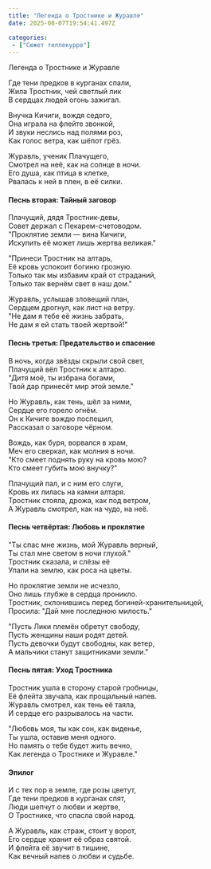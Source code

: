 ```yaml
---
title: "Легенда о Тростнике и Журавле"
date: 2025-08-07T19:54:41.497Z

categories:
 - ["Сюжет теллекурре"]
---
```


Легенда о Тростнике и Журавле

Где тени предков в курганах спали,  
Жила Тростник, чей светлый лик  
В сердцах людей огонь зажигал.

Внучка Кичиги, вождя седого,  
Она играла на флейте звонкой,  
И звуки неслись над полями роз,  
Как голос ветра, как шёпот грёз.

Журавль, ученик Плачущего,  
Смотрел на неё, как на солнце в ночи.  
Его душа, как птица в клетке,  
Рвалась к ней в плен, в её силки.

#### **Песнь вторая: Тайный заговор**

Плачущий, дядя Тростник-девы,  
Совет держал с Пекарем-счетоводом.  
"Проклятие земли — вина Кичиги,  
Искупить её может лишь жертва великая."

"Принеси Тростник на алтарь,  
Её кровь успокоит богиню грозную.  
Только так мы избавим край от страданий,  
Только так вернём свет в наш дом."

Журавль, услышав зловещий план,  
Сердцем дрогнул, как лист на ветру.  
"Не дам я тебе её жизнь забрать,  
Не дам я ей стать твоей жертвой!"

#### **Песнь третья: Предательство и спасение**

В ночь, когда звёзды скрыли свой свет,  
Плачущий вёл Тростник к алтарю.  
"Дитя моё, ты избрана богами,  
Твой дар принесёт мир этой земле."

Но Журавль, как тень, шёл за ними,  
Сердце его горело огнём.  
Он к Кичиге вождю поспешил,  
Рассказал о заговоре чёрном.

Вождь, как буря, ворвался в храм,  
Меч его сверкал, как молния в ночи.  
"Кто смеет поднять руку на кровь мою?  
Кто смеет губить мою внучку?"

Плачущий пал, и с ним его слуги,  
Кровь их лилась на камни алтаря.  
Тростник стояла, дрожа, как под ветром,  
А Журавль смотрел, как на чудо, на неё.

#### **Песнь четвёртая: Любовь и проклятие**

"Ты спас мне жизнь, мой Журавль верный,  
Ты стал мне светом в ночи глухой."  
Тростник сказала, и слёзы её  
Упали на землю, как роса на цветы.

Но проклятие земли не исчезло,  
Оно лишь глубже в сердца проникло.  
Тростник, склонившись перед богиней-хранительницей,  
Просила: "Дай мне последнюю милость."

"Пусть Лики племён обретут свободу,  
Пусть женщины наши родят детей.  
Пусть девочки будут свободны, как ветер,  
А мальчики станут защитниками земли."

#### **Песнь пятая: Уход Тростника**

Тростник ушла в сторону старой гробницы,  
Её флейта звучала, как прощальный напев.  
Журавль смотрел, как тень её таяла,  
И сердце его разрывалось на части.

"Любовь моя, ты как сон, как виденье,  
Ты ушла, оставив меня одного.  
Но память о тебе будет жить вечно,  
Как легенда о Тростнике и Журавле."

#### **Эпилог**

И с тех пор в земле, где розы цветут,  
Где тени предков в курганах спят,  
Люди шепчут о любви и жертве,  
О Тростнике, что спасла свой народ.

А Журавль, как страж, стоит у ворот,  
Его сердце хранит её образ святой.  
И флейта её звучит в тишине,  
Как вечный напев о любви и судьбе.

